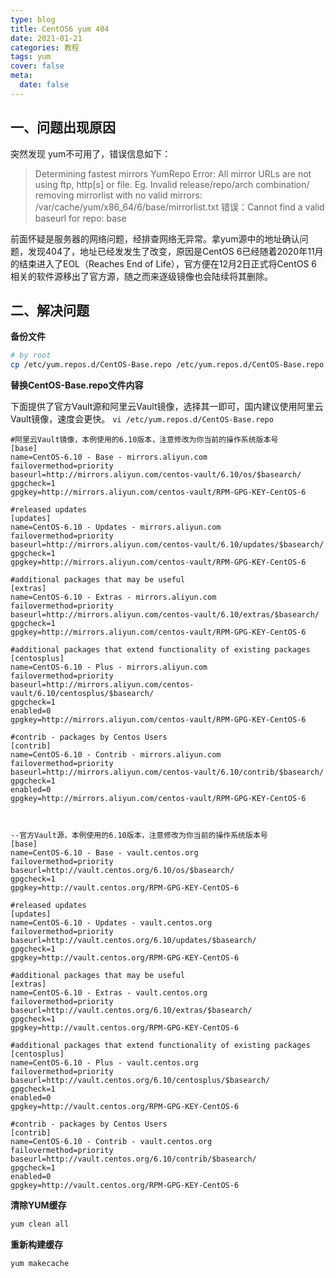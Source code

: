 ```yaml
---
type: blog
title: CentOS6 yum 404
date: 2021-01-21
categories: 教程
tags: yum
cover: false
meta:
  date: false
---
```


## 一、问题出现原因

突然发现 yum不可用了，错误信息如下：

> Determining fastest mirrors
> YumRepo Error: All mirror URLs are not using ftp, http[s] or file.
> Eg. Invalid release/repo/arch combination/
> removing mirrorlist with no valid mirrors: /var/cache/yum/x86_64/6/base/mirrorlist.txt
> 错误：Cannot find a valid baseurl for repo: base

前面怀疑是服务器的网络问题，经排查网络无异常。拿yum源中的地址确认问题，发现404了，地址已经发发生了改变，原因是CentOS 6已经随着2020年11月的结束进入了EOL（Reaches End of Life），官方便在12月2日正式将CentOS 6相关的软件源移出了官方源，随之而来逐级镜像也会陆续将其删除。

## 二、解决问题

**备份文件**

```bash
# by root
cp /etc/yum.repos.d/CentOS-Base.repo /etc/yum.repos.d/CentOS-Base.repo.bak
```

**替换CentOS-Base.repo文件内容**

下面提供了官方Vault源和阿里云Vault镜像，选择其一即可，国内建议使用阿里云Vault镜像，速度会更快。
`vi /etc/yum.repos.d/CentOS-Base.repo`

```
#阿里云Vault镜像，本例使用的6.10版本，注意修改为你当前的操作系统版本号
[base]
name=CentOS-6.10 - Base - mirrors.aliyun.com
failovermethod=priority
baseurl=http://mirrors.aliyun.com/centos-vault/6.10/os/$basearch/
gpgcheck=1
gpgkey=http://mirrors.aliyun.com/centos-vault/RPM-GPG-KEY-CentOS-6
 
#released updates 
[updates]
name=CentOS-6.10 - Updates - mirrors.aliyun.com
failovermethod=priority
baseurl=http://mirrors.aliyun.com/centos-vault/6.10/updates/$basearch/
gpgcheck=1
gpgkey=http://mirrors.aliyun.com/centos-vault/RPM-GPG-KEY-CentOS-6
 
#additional packages that may be useful
[extras]
name=CentOS-6.10 - Extras - mirrors.aliyun.com
failovermethod=priority
baseurl=http://mirrors.aliyun.com/centos-vault/6.10/extras/$basearch/
gpgcheck=1
gpgkey=http://mirrors.aliyun.com/centos-vault/RPM-GPG-KEY-CentOS-6
 
#additional packages that extend functionality of existing packages
[centosplus]
name=CentOS-6.10 - Plus - mirrors.aliyun.com
failovermethod=priority
baseurl=http://mirrors.aliyun.com/centos-vault/6.10/centosplus/$basearch/
gpgcheck=1
enabled=0
gpgkey=http://mirrors.aliyun.com/centos-vault/RPM-GPG-KEY-CentOS-6
 
#contrib - packages by Centos Users
[contrib]
name=CentOS-6.10 - Contrib - mirrors.aliyun.com
failovermethod=priority
baseurl=http://mirrors.aliyun.com/centos-vault/6.10/contrib/$basearch/
gpgcheck=1
enabled=0
gpgkey=http://mirrors.aliyun.com/centos-vault/RPM-GPG-KEY-CentOS-6



--官方Vault源，本例使用的6.10版本，注意修改为你当前的操作系统版本号
[base]
name=CentOS-6.10 - Base - vault.centos.org
failovermethod=priority
baseurl=http://vault.centos.org/6.10/os/$basearch/
gpgcheck=1
gpgkey=http://vault.centos.org/RPM-GPG-KEY-CentOS-6
 
#released updates 
[updates]
name=CentOS-6.10 - Updates - vault.centos.org
failovermethod=priority
baseurl=http://vault.centos.org/6.10/updates/$basearch/
gpgcheck=1
gpgkey=http://vault.centos.org/RPM-GPG-KEY-CentOS-6
 
#additional packages that may be useful
[extras]
name=CentOS-6.10 - Extras - vault.centos.org
failovermethod=priority
baseurl=http://vault.centos.org/6.10/extras/$basearch/
gpgcheck=1
gpgkey=http://vault.centos.org/RPM-GPG-KEY-CentOS-6
 
#additional packages that extend functionality of existing packages
[centosplus]
name=CentOS-6.10 - Plus - vault.centos.org
failovermethod=priority
baseurl=http://vault.centos.org/6.10/centosplus/$basearch/
gpgcheck=1
enabled=0
gpgkey=http://vault.centos.org/RPM-GPG-KEY-CentOS-6
 
#contrib - packages by Centos Users
[contrib]
name=CentOS-6.10 - Contrib - vault.centos.org
failovermethod=priority
baseurl=http://vault.centos.org/6.10/contrib/$basearch/
gpgcheck=1
enabled=0
gpgkey=http://vault.centos.org/RPM-GPG-KEY-CentOS-6
```

**清除YUM缓存**

```bash
yum clean all
```

**重新构建缓存**

```bash
yum makecache
```

